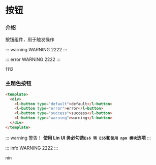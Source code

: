 # 按钮

### 介绍

按钮组件，用于触发操作

::: warning
WARNING 2222
:::

::: error
WARNING 2222
:::

1112

### 主题色按钮

```html
<template>
  <div>
    <l-button type="default">default</l-button>
    <l-button type="error">error</l-button>
    <l-button type="success">success</l-button>
    <l-button type="warning">warning</l-button>
  </div>
</template>
```

::: warning
警告！ **使用 Lin UI 务必勾选`Es6 转 ES5`和`使用 npm 模块`选项**
:::

::: info
WARNING 2222
:::

nin